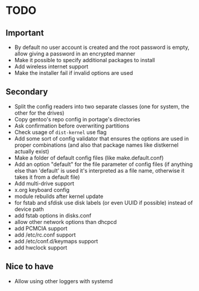 # TODO

## Important

- By default no user account is created and the root password is empty, allow giving a password in an encrypted manner
- Make it possible to specify additional packages to install
- Add wireless internet support
- Make the installer fail if invalid options are used

## Secondary

- Split the config readers into two separate classes (one for system, the other for the drives)
- Copy gentoo's repo config in portage's directories
- Ask confirmation before overwriting partitions
- Check usage of `dist-kernel` use flag
- Add some sort of config validator that ensures the options are used in proper combinations (and also that package names like distkernel actually exist)
- Make a folder of default config files (like make.default.conf)
- Add an option "default" for the file parameter of config files (if anything else than 'default' is used it's interpreted as a file name, otherwise it takes it from a default file)
- Add multi-drive support
- x.org keyboard config
- module rebuilds after kernel update
- for fstab and sfdisk use disk labels (or even UUID if possible) instead of device path
- add fstab options in disks.conf
- allow other network options than dhcpcd
- add PCMCIA support
- add /etc/rc.conf support
- add /etc/conf.d/keymaps support
- add hwclock support

## Nice to have

- Allow using other loggers with systemd
